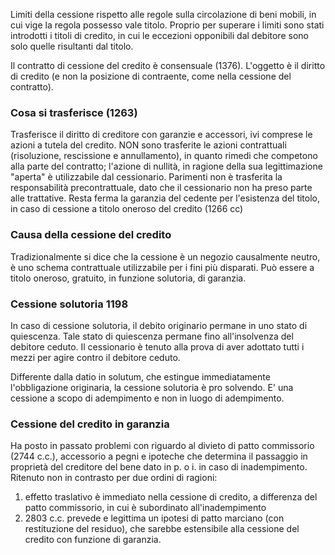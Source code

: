 Limiti della cessione rispetto alle regole sulla circolazione di beni mobili, in cui vige la regola possesso vale titolo.
Proprio per superare i limiti sono stati introdotti i titoli di credito, in cui le eccezioni opponibili dal debitore sono solo quelle risultanti dal titolo.

Il contratto di cessione del credito è consensuale (1376). L'oggetto è il diritto di credito (e non la posizione di contraente, come nella cessione del contratto).

### Cosa si trasferisce (1263)
Trasferisce il diritto di creditore con garanzie e accessori, ivi comprese le azioni a tutela del credito. 
NON sono trasferite le azioni contrattuali (risoluzione, rescissione e annullamento), in quanto rimedi che competono alla parte del contratto; l'azione di nullità, in ragione della sua legittimazione "aperta" è utilizzabile dal cessionario.
Parimenti non è trasferita la responsabilità precontrattuale, dato che il cessionario non ha preso parte alle trattative.
Resta ferma la garanzia del cedente per l'esistenza del titolo, in caso di cessione a titolo oneroso del credito (1266 cc)


### Causa della cessione del credito
Tradizionalmente si dice che la cessione è un negozio causalmente neutro, è uno schema contrattuale utilizzabile per i fini più disparati.
Può essere a titolo oneroso, gratuito, in funzione solutoria, di garanzia.

### Cessione solutoria 1198 
In caso di cessione solutoria, il debito originario permane in uno stato di quiescenza.
Tale stato di quiescenza permane fino all'insolvenza del debitore ceduto.
Il cessionario è tenuto alla prova di aver adottato tutti i mezzi per agire contro il debitore ceduto.

Differente dalla datio in solutum, che estingue immediatamente l'obbligazione originaria, la cessione solutoria è pro solvendo. E' una cessione a scopo di adempimento e non in luogo di adempimento.

### Cessione del credito in garanzia
Ha posto in passato problemi con riguardo al divieto di patto commissorio (2744 c.c.), accessorio a pegni e ipoteche che determina il passaggio in proprietà del creditore del bene dato in p. o i. in caso di inadempimento.
Ritenuto non in contrasto per due ordini di ragioni:
1. effetto traslativo è immediato nella cessione di credito, a differenza del patto commissorio, in cui è subordinato all'inadempimento
2. 2803 c.c. prevede e legittima un ipotesi di patto marciano (con restituzione del residuo), che sarebbe estensibile alla cessione del credito con funzione di garanzia.